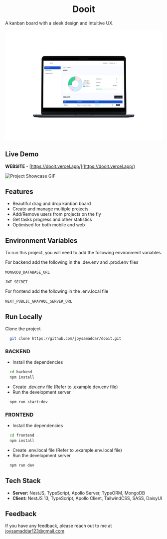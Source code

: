 <h1 align="center" id="title">Dooit</h1>

A kanban board with a sleek design and intuitive UX.

<img src="frontend/public/mockup.png" alt="Project mockup">

## Live Demo
**WEBSITE** - [https://dooit.vercel.app/](https://dooit.vercel.app/)

<img src="project_showcase.gif" alt="Project Showcase GIF">


## Features
- Beautiful drag and drop kanban board
- Create and manage multiple projects
- Add/Remove users from projects on the fly
- Get tasks progress and other statistics
- Optimised for both mobile and web

## Environment Variables

To run this project, you will need to add the following environment variables.

For backend add the following in the .dev.env and .prod.env files

`MONGODB_DATABASE_URL`

`JWT_SECRET`

For frontend add the following in the .env.local file

`NEXT_PUBLIC_GRAPHQL_SERVER_URL`

## Run Locally

Clone the project

```bash
  git clone https://github.com/joysamaddar/dooit.git
```

### BACKEND
- Install the dependencies
```bash
  cd backend
  npm install
```
- Create .dev.env file (Refer to .example.dev.env file)
- Run the development server
```bash
  npm run start:dev
```
### FRONTEND
- Install the dependencies
```bash
  cd frontend
  npm install
```
- Create .env.local file (Refer to .example.env.local file)
- Run the development server
```bash
  npm run dev
```

## Tech Stack
- **Server:** NestJS, TypeScript, Apollo Server, TypeORM, MongoDB
- **Client:** NestJS 13, TypeScript, Apollo Client, TailwindCSS, SASS, DaisyUI

## Feedback
If you have any feedback, please reach out to me at joysamaddar123@gmail.com
